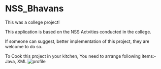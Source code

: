 # NSS_Bhavans
This was a college project!

This application is based on the NSS Actvities conducted in the college.

If someone can suggest, better implementation of this project, they are welcome to do so.

To Cook this project in your kitchen, You need to arrange following items:- Java, XML
![profile](https://user-images.githubusercontent.com/111943013/188627286-c725c80e-bf1e-4fc3-aca1-7be74fbf42a3.jpg)
